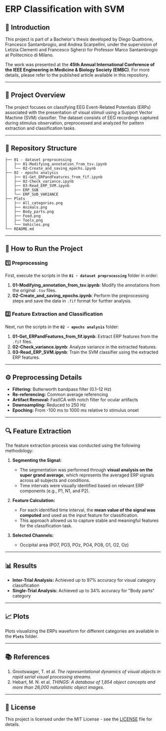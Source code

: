 # ERP Classification with SVM  

## 🧠 Introduction  
This project is part of a Bachelor's thesis developed by Diego Quattrone, Francesco Santambrogio, and Andrea Scarpellini, under the supervision of Letizia Clementi and Francesco Sgherzi for Professor Marco Santambrogio at Politecnico di Milano.  

The work was presented at the **45th Annual International Conference of the IEEE Engineering in Medicine & Biology Society (EMBC)**. For more details, please refer to the published article available in this repository.

---

## 📄 Project Overview  
The project focuses on classifying EEG Event-Related Potentials (ERPs) associated with the presentation of visual stimuli using a Support Vector Machine (SVM) classifier. The dataset consists of EEG recordings captured during stimulus observation, preprocessed and analyzed for pattern extraction and classification tasks.

---

## 📂 Repository Structure  
```
├── 01 - dataset preprocessing  
│   ├── 01-Modifying_annotation_from_tsv.ipynb  
│   └── 02-Create_and_saving_epochs.ipynb  
├── 02 - epochs analysis    
│   ├── 01-Get_ERPandFeatures_from_fif.ipynb  
│   ├── 02-Check_variance.ipynb  
│   ├── 03-Read_ERP_SVM.ipynb  
│   ├── ERP_SUB  
│   └── ERP_SUB_VARIANCE  
├── Plots  
│   ├── All_categories.png  
│   ├── Animals.png  
│   ├── Body_parts.png  
│   ├── Food.png  
│   ├── Tools.png  
│   └── Vehicles.png  
└── README.md
```

---

## 🔧 How to Run the Project  

### 1️⃣ Preprocessing  
First, execute the scripts in the **`01 - dataset preprocessing`** folder in order:  
1. **01-Modifying_annotation_from_tsv.ipynb**: Modify the annotations from the original `.tsv` files.  
2. **02-Create_and_saving_epochs.ipynb**: Perform the preprocessing steps and save the data in `.fif` format for further analysis.  

### 2️⃣ Feature Extraction and Classification  
Next, run the scripts in the **`02 - epochs analysis`** folder:  
1. **01-Get_ERPandFeatures_from_fif.ipynb**: Extract ERP features from the `.fif` files.  
2. **02-Check_variance.ipynb**: Analyze variance in the extracted features.  
3. **03-Read_ERP_SVM.ipynb**: Train the SVM classifier using the extracted ERP features.  

---

## ⚙️ Preprocessing Details  
- **Filtering:** Butterworth bandpass filter (0.1–12 Hz)  
- **Re-referencing:** Common average referencing  
- **Artifact Removal:** FastICA with notch filter for ocular artifacts  
- **Downsampling:** Reduced to 250 Hz  
- **Epoching:** From -100 ms to 1000 ms relative to stimulus onset  

---

## 🔍 Feature Extraction  
The feature extraction process was conducted using the following methodology:  
1. **Segmenting the Signal:**  
   - The segmentation was performed through **visual analysis on the super grand average**, which represents the averaged ERP signals across all subjects and conditions.  
   - Time intervals were visually identified based on relevant ERP components (e.g., P1, N1, and P2).  

2. **Feature Calculation:**  
   - For each identified time interval, the **mean value of the signal was computed** and used as the input feature for classification.  
   - This approach allowed us to capture stable and meaningful features for the classification task.  

3. **Selected Channels:**  
   - Occipital area (PO7, PO3, POz, PO4, PO8, O1, O2, Oz)  

---

## 📊 Results  
- **Inter-Trial Analysis:** Achieved up to 97% accuracy for visual category classification  
- **Single-Trial Analysis:** Achieved up to 34% accuracy for "Body parts" category  

---

## 📈 Plots  
Plots visualizing the ERPs waveform for different categories are available in the **`Plots`** folder.  

---

## 📚 References  
1. Grootswager, T. et al. *The representational dynamics of visual objects in rapid serial visual processing streams.*  
2. Hebart, M. N. et al. *THINGS: A database of 1,854 object concepts and more than 26,000 naturalistic object images.*  

---

## 📜 License  
This project is licensed under the MIT License - see the [LICENSE](LICENSE) file for details.

